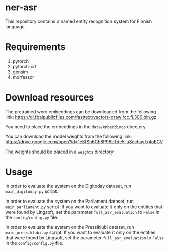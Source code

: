 # ner-asr

This repository contains a named entity recognition system for Finnish language.

# Requirements
1. pytorch
2. pytorch-crf
3. gensim
4. morfessor

# Download resources
The pretrained word embeddings can be downloaded from the following link: https://dl.fbaipublicfiles.com/fasttext/vectors-crawl/cc.fi.300.bin.gz .

You need to place the embeddings in the `data/embeddings` directory.

You can download the model weights from the following link: https://drive.google.com/open?id=1eSfSh6Ch8P96bTde5-uSechayfx4oECV

The weights should be placed in a `weights` directory

# Usage
In order to evaluate the system on the Digitoday dataset, run `main_digitoday.py` script.

In order to evaluate the system on the Parliament dataset, run `main_parliament.py` script. If you want to evaluate it only on the entities that were found by Lingsoft, set the parameter `full_asr_evaluation` to `False` in the `config/config.py` file.

In order to evaluate the system on the Pressiklubi dataset, run `main_pressiklubi.py` script. If you want to evaluate it only on the entities that were found by Lingsoft, set the parameter `full_asr_evaluation` to `False` in the `config/config.py` file.
